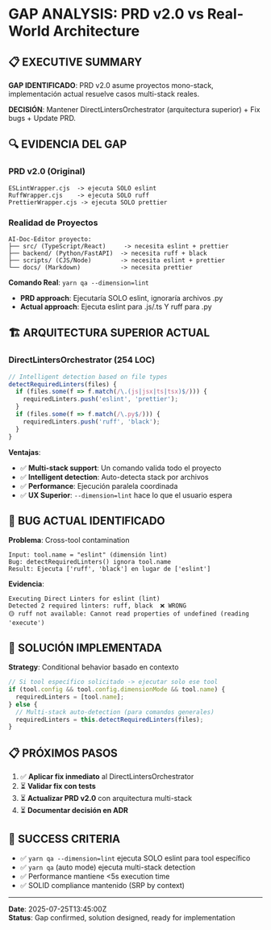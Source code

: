 # GAP ANALYSIS: PRD v2.0 vs Real-World Architecture

## 📋 EXECUTIVE SUMMARY

**GAP IDENTIFICADO**: PRD v2.0 asume proyectos mono-stack, implementación actual resuelve casos multi-stack reales.

**DECISIÓN**: Mantener DirectLintersOrchestrator (arquitectura superior) + Fix bugs + Update PRD.

## 🔍 EVIDENCIA DEL GAP

### PRD v2.0 (Original)
```
ESLintWrapper.cjs  -> ejecuta SOLO eslint
RuffWrapper.cjs    -> ejecuta SOLO ruff  
PrettierWrapper.cjs -> ejecuta SOLO prettier
```

### Realidad de Proyectos
```
AI-Doc-Editor proyecto:
├── src/ (TypeScript/React)     -> necesita eslint + prettier
├── backend/ (Python/FastAPI)  -> necesita ruff + black  
├── scripts/ (CJS/Node)        -> necesita eslint + prettier
└── docs/ (Markdown)           -> necesita prettier
```

**Comando Real**: `yarn qa --dimension=lint`
- **PRD approach**: Ejecutaría SOLO eslint, ignoraría archivos .py
- **Actual approach**: Ejecuta eslint para .js/.ts Y ruff para .py

## 🏗️ ARQUITECTURA SUPERIOR ACTUAL

### DirectLintersOrchestrator (254 LOC)
```javascript
// Intelligent detection based on file types
detectRequiredLinters(files) {
  if (files.some(f => f.match(/\.(js|jsx|ts|tsx)$/))) {
    requiredLinters.push('eslint', 'prettier');
  }
  if (files.some(f => f.match(/\.py$/))) {
    requiredLinters.push('ruff', 'black');
  }
}
```

**Ventajas**:
- ✅ **Multi-stack support**: Un comando valida todo el proyecto
- ✅ **Intelligent detection**: Auto-detecta stack por archivos
- ✅ **Performance**: Ejecución paralela coordinada
- ✅ **UX Superior**: `--dimension=lint` hace lo que el usuario espera

## 🐛 BUG ACTUAL IDENTIFICADO

**Problema**: Cross-tool contamination
```
Input: tool.name = "eslint" (dimensión lint)
Bug: detectRequiredLinters() ignora tool.name
Result: Ejecuta ['ruff', 'black'] en lugar de ['eslint']
```

**Evidencia**:
```
Executing Direct Linters for eslint (lint)
Detected 2 required linters: ruff, black  ❌ WRONG
🟡 ruff not available: Cannot read properties of undefined (reading 'execute')
```

## 🔧 SOLUCIÓN IMPLEMENTADA

**Strategy**: Conditional behavior basado en contexto
```javascript
// Si tool específico solicitado -> ejecutar solo ese tool
if (tool.config && tool.config.dimensionMode && tool.name) {
  requiredLinters = [tool.name];
} else {
  // Multi-stack auto-detection (para comandos generales)
  requiredLinters = this.detectRequiredLinters(files);
}
```

## 📋 PRÓXIMOS PASOS

1. ✅ **Aplicar fix inmediato** al DirectLintersOrchestrator
2. ⏳ **Validar fix con tests**
3. ⏳ **Actualizar PRD v2.0** con arquitectura multi-stack
4. ⏳ **Documentar decisión en ADR**

## 🎯 SUCCESS CRITERIA

- ✅ `yarn qa --dimension=lint` ejecuta SOLO eslint para tool específico
- ✅ `yarn qa` (auto mode) ejecuta multi-stack detection  
- ✅ Performance mantiene <5s execution time
- ✅ SOLID compliance mantenido (SRP by context)

---
**Date**: 2025-07-25T13:45:00Z  
**Status**: Gap confirmed, solution designed, ready for implementation